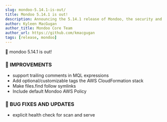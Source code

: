 ```yaml
---
slug: mondoo-5.14.1-is-out/
title: Mondoo 5.14.1 is out!
description: Announcing the 5.14.1 release of Mondoo, the security and compliance platform that prioritizes risks that matter most in your infrastructure.
author: Kyleen MacGugan
author_title: Mondoo Core Team
author_url: https://github.com/kmacgugan
tags: [release, mondoo]
---
```


🥳 mondoo 5.14.1 is out!

### 🧹 IMPROVEMENTS

- support trailing comments in MQL expressions
- Add optional/customizable tags the AWS CloudFormation stack
- Make files.find follow symlinks
- Include default Mondoo AWS Policy

### 🐛 BUG FIXES AND UPDATES

- explicit health check for scan and serve
